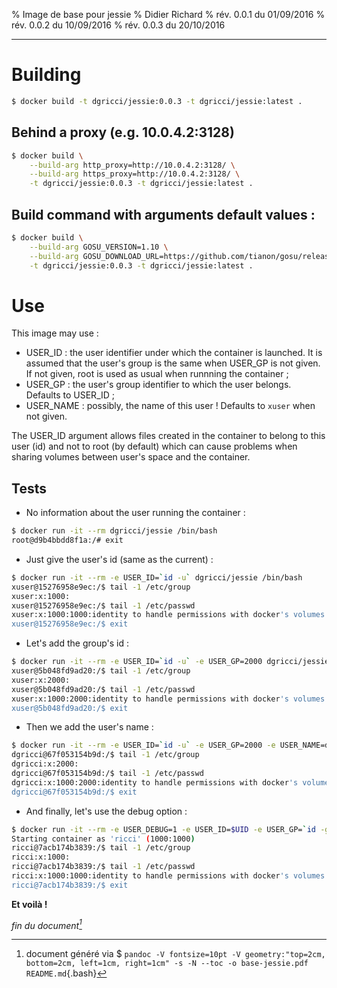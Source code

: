 % Image de base pour jessie
% Didier Richard
% rév. 0.0.1 du 01/09/2016
% rév. 0.0.2 du 10/09/2016
% rév. 0.0.3 du 20/10/2016

---

# Building #

```bash
$ docker build -t dgricci/jessie:0.0.3 -t dgricci/jessie:latest .
```

## Behind a proxy (e.g. 10.0.4.2:3128) ##

```bash
$ docker build \
    --build-arg http_proxy=http://10.0.4.2:3128/ \
    --build-arg https_proxy=http://10.0.4.2:3128/ \
    -t dgricci/jessie:0.0.3 -t dgricci/jessie:latest .
```     

## Build command with arguments default values : ##

```bash
$ docker build \
    --build-arg GOSU_VERSION=1.10 \
    --build-arg GOSU_DOWNLOAD_URL=https://github.com/tianon/gosu/releases/download/1.9/gosu-amd64 \
    -t dgricci/jessie:0.0.3 -t dgricci/jessie:latest .
``` 

# Use #

This image may use :

* USER_ID : the user identifier under which the container is launched. It is
assumed that the user's group is the same when USER_GP is not given. If not
given, root is used as usual when runnning the container ;
* USER_GP : the user's group identifier to which the user belongs. Defaults to
USER_ID ;
* USER_NAME : possibly, the name of this user ! Defaults to `xuser` when not
given.

The USER_ID argument allows files created in the container to belong to this
user (id) and not to root (by default) which can cause problems when sharing
volumes between user's space and the container.

## Tests ##

* No information about the user running the container :

```bash
$ docker run -it --rm dgricci/jessie /bin/bash
root@d9b4bbdd8f1a:/# exit
```

* Just give the user's id (same as the current) :

```bash
$ docker run -it --rm -e USER_ID=`id -u` dgricci/jessie /bin/bash
xuser@15276958e9ec:/$ tail -1 /etc/group
xuser:x:1000:
xuser@15276958e9ec:/$ tail -1 /etc/passwd
xuser:x:1000:1000:identity to handle permissions with docker's volumes:/home/xuser:/bin/bash
xuser@15276958e9ec:/$ exit
```

* Let's add the group's id :

```bash
$ docker run -it --rm -e USER_ID=`id -u` -e USER_GP=2000 dgricci/jessie /bin/bash
xuser@5b048fd9ad20:/$ tail -1 /etc/group
xuser:x:2000:
xuser@5b048fd9ad20:/$ tail -1 /etc/passwd
xuser:x:1000:2000:identity to handle permissions with docker's volumes:/home/xuser:/bin/bash
xuser@5b048fd9ad20:/$ exit
```

* Then we add the user's name :

```bash
$ docker run -it --rm -e USER_ID=`id -u` -e USER_GP=2000 -e USER_NAME=dgricci dgricci/jessie /bin/bash
dgricci@67f053154b9d:/$ tail -1 /etc/group
dgricci:x:2000:
dgricci@67f053154b9d:/$ tail -1 /etc/passwd
dgricci:x:1000:2000:identity to handle permissions with docker's volumes:/home/xuser:/bin/bash
dgricci@67f053154b9d:/$ exit
```

* And finally, let's use the debug option :

```bash
$ docker run -it --rm -e USER_DEBUG=1 -e USER_ID=$UID -e USER_GP=`id -g` -e USER_NAME=$USER dgricci/jessie /bin/bash
Starting container as 'ricci' (1000:1000)
ricci@7acb174b3839:/$ tail -1 /etc/group
ricci:x:1000:
ricci@7acb174b3839:/$ tail -1 /etc/passwd
ricci:x:1000:1000:identity to handle permissions with docker's volumes:/home/ricci:/bin/bash
ricci@7acb174b3839:/$ exit
```

__Et voilà !__


_fin du document[^pandoc_gen]_

[^pandoc_gen]: document généré via $ `pandoc -V fontsize=10pt -V geometry:"top=2cm, bottom=2cm, left=1cm, right=1cm" -s -N --toc -o base-jessie.pdf README.md`{.bash}

